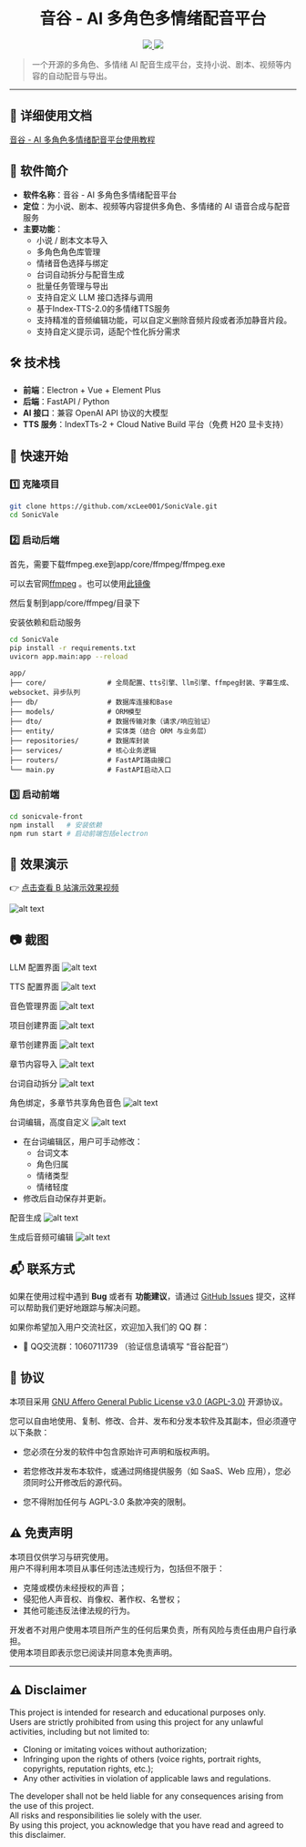 <div align="center">

# 音谷 - AI 多角色多情绪配音平台

</div>
<p align="center">

<!-- 🌟 官方链接徽章 -->
<a href="https://sw4s2hg7k5y.feishu.cn/wiki/WjbUw1t7JiWIa7k2pFXcxqSbnde?from=from_copylink">
  <img src="https://img.shields.io/badge/飞书-使用教程-4285F4?logo=googleclassroom&logoColor=white" />
</a>
<img src="https://img.shields.io/badge/license-AGPLv3-blue?logo=gnu" />
</p>

> 一个开源的多角色、多情绪 AI 配音生成平台，支持小说、剧本、视频等内容的自动配音与导出。  

---
## 📝 详细使用文档
[音谷 - AI 多角色多情绪配音平台使用教程](https://sw4s2hg7k5y.feishu.cn/wiki/WjbUw1t7JiWIa7k2pFXcxqSbnde?from=from_copylink)
## 📖 软件简介
- **软件名称**：音谷 - AI 多角色多情绪配音平台  
- **定位**：为小说、剧本、视频等内容提供多角色、多情绪的 AI 语音合成与配音服务  
- **主要功能**：
  - 小说 / 剧本文本导入
  - 多角色角色库管理
  - 情绪音色选择与绑定
  - 台词自动拆分与配音生成
  - 批量任务管理与导出
  - 支持自定义 LLM 接口选择与调用
  - 基于Index-TTS-2.0的多情绪TTS服务
  - 支持精准的音频编辑功能，可以自定义删除音频片段或者添加静音片段。
  - 支持自定义提示词，适配个性化拆分需求
## 🛠 技术栈
- **前端**：Electron + Vue + Element Plus  
- **后端**：FastAPI / Python
- **AI 接口**：兼容 OpenAI API 协议的大模型  
- **TTS 服务**：IndexTTs-2 + Cloud Native Build 平台（免费 H20 显卡支持）  

## 🚀 快速开始

### 1️⃣ 克隆项目
```bash
git clone https://github.com/xcLee001/SonicVale.git
cd SonicVale
```
### 2️⃣ 启动后端
首先，需要下载ffmpeg.exe到app/core/ffmpeg/ffmpeg.exe


可以去官网[ffmpeg](https://www.gyan.dev/ffmpeg/builds/packages/ffmpeg-8.0-full_build.7z)
。也可以使用[此镜像](https://www.alipan.com/s/ey5QRqW3Jji)

然后复制到app/core/ffmpeg/目录下

安装依赖和启动服务
```bash
cd SonicVale
pip install -r requirements.txt
uvicorn app.main:app --reload
```


```
app/
├── core/               # 全局配置、tts引擎、llm引擎、ffmpeg封装、字幕生成、websocket、异步队列
├── db/                 # 数据库连接和Base
├── models/             # ORM模型
├── dto/                # 数据传输对象（请求/响应验证）
├── entity/             # 实体类（结合 ORM 与业务层）
├── repositories/       # 数据库封装
├── services/           # 核心业务逻辑
├── routers/            # FastAPI路由接口
└── main.py             # FastAPI启动入口

```



### 3️⃣ 启动前端
```bash
cd sonicvale-front
npm install   # 安装依赖
npm run start # 启动前端包括electron
```


## 🎥 效果演示
👉 [点击查看 B 站演示效果视频](https://www.bilibili.com/video/BV1tSpTz6EBH/)

![alt text](image/image-12.png)
## 📷 截图

LLM 配置界面
![alt text](image/image-1.png)

TTS 配置界面
![alt text](image/image-2.png)

音色管理界面
![alt text](image/image-3.png)

项目创建界面
![alt text](image/image-4.png)

章节创建界面
![alt text](image/image-5.png)

章节内容导入
![alt text](image/image-6.png)

台词自动拆分
![alt text](image/image-7.png)

角色绑定，多章节共享角色音色
![alt text](image/image-8.png)

台词编辑，高度自定义
![alt text](image/image-9.png)
  - 在台词编辑区，用户可手动修改：
    - 台词文本
    - 角色归属
    - 情绪类型
    - 情绪轻度
  - 修改后自动保存并更新。

配音生成
![alt text](image/image-10.png)

生成后音频可编辑
![alt text](image/image-11.png)



## 📬 联系方式

如果在使用过程中遇到 **Bug** 或者有 **功能建议**，请通过 [GitHub Issues](https://github.com/xcLee001/SonicVale/issues) 提交，这样可以帮助我们更好地跟踪与解决问题。  

如果你希望加入用户交流社区，欢迎加入我们的 QQ 群：  

- 💬 QQ交流群：1060711739 （验证信息请填写 “音谷配音”）

## 📜 协议

本项目采用 [GNU Affero General Public License v3.0 (AGPL-3.0)](./LICENSE) 开源协议。  

您可以自由地使用、复制、修改、合并、发布和分发本软件及其副本，但必须遵守以下条款：

- 您必须在分发的软件中包含原始许可声明和版权声明。

- 若您修改并发布本软件，或通过网络提供服务（如 SaaS、Web 应用），您必须同时公开修改后的源代码。

- 您不得附加任何与 AGPL-3.0 条款冲突的限制。

## ⚠️ 免责声明

本项目仅供学习与研究使用。  
用户不得利用本项目从事任何违法违规行为，包括但不限于：  
- 克隆或模仿未经授权的声音；  
- 侵犯他人声音权、肖像权、著作权、名誉权；  
- 其他可能违反法律法规的行为。  

开发者不对用户使用本项目所产生的任何后果负责，所有风险与责任由用户自行承担。  
使用本项目即表示您已阅读并同意本免责声明。  

---

## ⚠️ Disclaimer

This project is intended for research and educational purposes only.  
Users are strictly prohibited from using this project for any unlawful activities, including but not limited to:  
- Cloning or imitating voices without authorization;  
- Infringing upon the rights of others (voice rights, portrait rights, copyrights, reputation rights, etc.);  
- Any other activities in violation of applicable laws and regulations.  

The developer shall not be held liable for any consequences arising from the use of this project.  
All risks and responsibilities lie solely with the user.  
By using this project, you acknowledge that you have read and agreed to this disclaimer.
